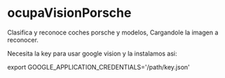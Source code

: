 # ocupaVisionPorsche

Clasifica y reconoce coches porsche y modelos, Cargandole la imagen a reconocer.

Necesita la key para usar google vision y la instalamos asi:

export GOOGLE_APPLICATION_CREDENTIALS='/path/key.json'
